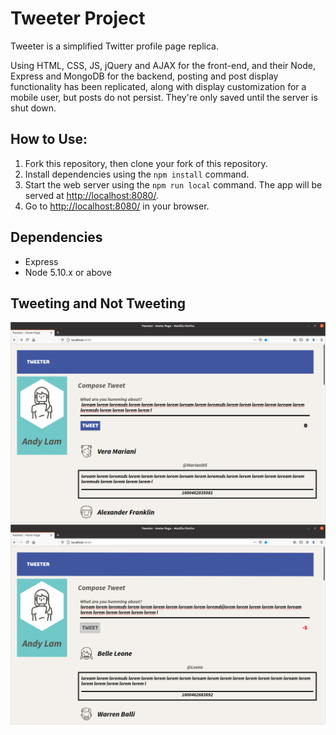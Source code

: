 # Tweeter Project

Tweeter is a simplified Twitter profile page replica.

Using HTML, CSS, JS, jQuery and AJAX for the front-end, and their Node, Express and MongoDB for the backend, posting and post display functionality has been replicated, along with display customization for a mobile user, but posts do not persist. They're only saved until the server is shut down.

## How to Use:

1. Fork this repository, then clone your fork of this repository.
2. Install dependencies using the `npm install` command.
3. Start the web server using the `npm run local` command. The app will be served at <http://localhost:8080/>.
4. Go to <http://localhost:8080/> in your browser.

## Dependencies

- Express
- Node 5.10.x or above

## Tweeting and Not Tweeting

!["Can Tweet"](https://github.com/AlleyDismay/tweeter/blob/master/docs/Before.png)
!["Cannot Tweet"](https://github.com/AlleyDismay/tweeter/blob/master/docs/After.png)

